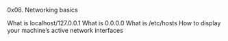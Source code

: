 0x08. Networking basics

What is localhost/127.0.0.1
What is 0.0.0.0
What is /etc/hosts
How to display your machine’s active network interfaces

